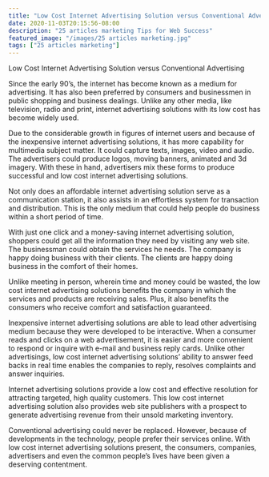 ```yaml
---
title: "Low Cost Internet Advertising Solution versus Conventional Advertising"
date: 2020-11-03T20:15:56-08:00
description: "25 articles marketing Tips for Web Success"
featured_image: "/images/25 articles marketing.jpg"
tags: ["25 articles marketing"]
---
```


Low Cost Internet Advertising Solution versus Conventional Advertising


Since the early 90’s, the internet has become known as a medium for advertising. It has also been preferred by consumers and businessmen in public shopping and business dealings.  Unlike any other media, like television, radio and print, internet advertising solutions with its low cost has become widely used. 

Due to the considerable growth in figures of internet users and because of the inexpensive internet advertising solutions, it has more capability for multimedia subject matter. It could capture texts, images, video and audio. The advertisers could produce logos, moving banners, animated and 3d imagery. With these in hand, advertisers mix these forms to produce successful and low cost internet advertising solutions. 

Not only does an affordable internet advertising solution serve as a communication station, it also assists in an effortless system for transaction and distribution.  This is the only medium that could help people do business within a short period of time.

With just one click and a money-saving internet advertising solution, shoppers could get all the information they need by visiting any web site. The businessman could obtain the services he needs. The company is happy doing business with their clients. The clients are happy doing business in the comfort of their homes. 

Unlike meeting in person, wherein time and money could be wasted, the low cost internet advertising solutions benefits the company in which the services and products are receiving sales. Plus, it also benefits the consumers who receive comfort and satisfaction guaranteed. 

Inexpensive internet advertising solutions are able to lead other advertising medium because they were developed to be interactive.  When a consumer reads and clicks on a web advertisement, it is easier and more convenient to respond or inquire with e-mail and business reply cards. Unlike other advertisings, low cost internet advertising solutions’ ability to answer feed backs in real time enables the companies to reply, resolves complaints and answer inquiries. 

Internet advertising solutions provide a low cost and effective resolution for attracting targeted, high quality customers.  This low cost internet advertising solution also provides web site publishers with a prospect to generate advertising revenue from their unsold marketing inventory.

Conventional advertising could never be replaced. However, because of developments in the technology, people prefer their services online. With low cost internet advertising solutions present, the consumers, companies, advertisers and even the common people’s lives have been given a deserving contentment. 

